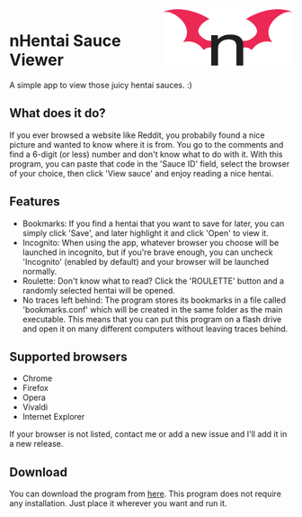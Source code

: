 <img src="logo.png" height="100" width="231" align="right" />

# nHentai Sauce Viewer
A simple app to view those juicy hentai sauces. :)

## What does it do?
If you ever browsed a website like Reddit, you probabily found a nice picture and wanted to know where it is from. You go to the comments and find a 6-digit (or less) number and don't know what to do with it. With this program, you can paste that code in the 'Sauce ID' field, select the browser of your choice, then click 'View sauce' and enjoy reading a nice hentai.

## Features
- Bookmarks: If you find a hentai that you want to save for later, you can simply click 'Save', and later highlight it and click 'Open' to view it.
- Incognito: When using the app, whatever browser you choose will be launched in incognito, but if you're brave enough, you can uncheck 'Incognito' (enabled by default) and your browser will be launched normally.
- Roulette: Don't know what to read? Click the 'ROULETTE' button and a randomly selected hentai will be opened.
- No traces left behind: The program stores its bookmarks in a file called 'bookmarks.conf' which will be created in the same folder as the main executable. This means that you can put this program on a flash drive and open it on many different computers without leaving traces behind.

## Supported browsers
- Chrome
- Firefox
- Opera
- Vivaldi
- Internet Explorer

If your browser is not listed, contact me or add a new issue and I'll add it in a new release.

## Download
You can download the program from [here](https://github.com/Kowalski7/nHentai-Sauce-Viewer/releases).
This program does not require any installation. Just place it wherever you want and run it.
